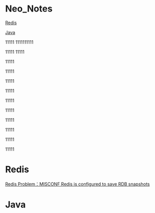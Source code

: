 # Neo_Notes

[Redis](#redis)



[Java](#java)


11111
1111111111

11111
11111



11111



11111

11111

11111

11111

11111

11111

11111

11111

11111














# Redis

[Redis Problem：MISCONF Redis is configured to save RDB snapshots](https://github.com/neo00liu/Neo_Notes/wiki/Redis-Problem%EF%BC%9AMISCONF-Redis-is-configured-to-save-RDB-snapshots)

# Java



